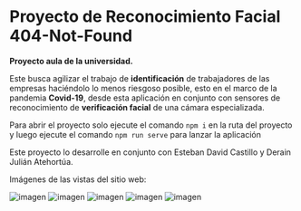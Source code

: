 # Proyecto de Reconocimiento Facial 404-Not-Found

**Proyecto aula de la universidad.**

Este busca agilizar el trabajo de **identificación** de trabajadores de las empresas haciéndolo lo menos riesgoso posible, esto en el marco de la pandemia **Covid-19**, desde esta aplicación en conjunto con sensores de reconocimiento de **verificación facial** de una cámara especializada.

Para abrir el proyecto solo ejecute el comando `npm i` en la ruta del proyecto y luego ejecute el comando `npm run serve` para lanzar la aplicación 

Este proyecto lo desarrolle en conjunto con Esteban David Castillo y Derain Julián Atehortúa.

Imágenes de las vistas del sitio web:

![imagen](https://res.cloudinary.com/drbotbbjb/image/upload/v1653818694/Screenshot_124_gnwoi1.png)
![imagen](https://res.cloudinary.com/drbotbbjb/image/upload/v1653818694/Screenshot_125_nef1rh.png)
![imagen](https://res.cloudinary.com/drbotbbjb/image/upload/v1653818694/Screenshot_126_jone7r.png)
![imagen](https://res.cloudinary.com/drbotbbjb/image/upload/v1653818694/Screenshot_127_domvof.png)
![imagen](https://res.cloudinary.com/drbotbbjb/image/upload/v1653818694/Screenshot_128_tciyif.png)
